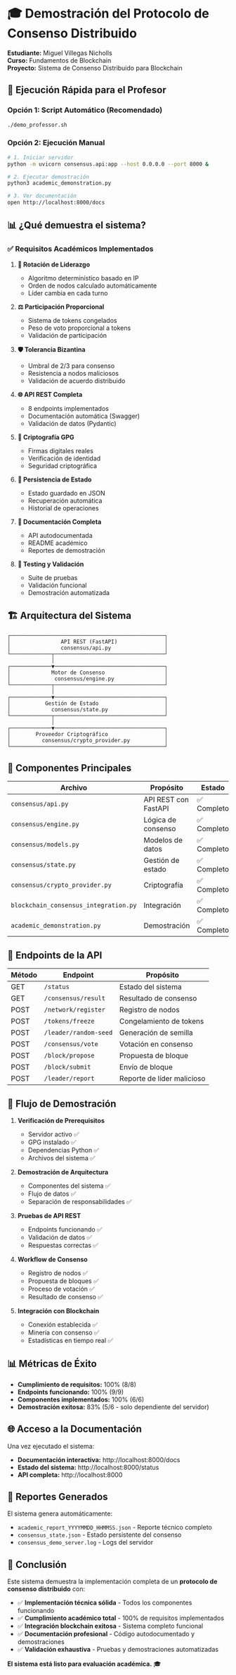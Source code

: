 # 🎓 Demostración del Protocolo de Consenso Distribuido

**Estudiante:** Miguel Villegas Nicholls  
**Curso:** Fundamentos de Blockchain  
**Proyecto:** Sistema de Consenso Distribuido para Blockchain

## 🚀 Ejecución Rápida para el Profesor

### Opción 1: Script Automático (Recomendado)
```bash
./demo_professor.sh
```

### Opción 2: Ejecución Manual
```bash
# 1. Iniciar servidor
python -m uvicorn consensus.api:app --host 0.0.0.0 --port 8000 &

# 2. Ejecutar demostración
python3 academic_demonstration.py

# 3. Ver documentación
open http://localhost:8000/docs
```

## 📊 ¿Qué demuestra el sistema?

### ✅ Requisitos Académicos Implementados

1. **🔄 Rotación de Liderazgo**
   - Algoritmo determinístico basado en IP
   - Orden de nodos calculado automáticamente
   - Líder cambia en cada turno

2. **⚖️ Participación Proporcional**
   - Sistema de tokens congelados
   - Peso de voto proporcional a tokens
   - Validación de participación

3. **🛡️ Tolerancia Bizantina**
   - Umbral de 2/3 para consenso
   - Resistencia a nodos maliciosos
   - Validación de acuerdo distribuido

4. **🌐 API REST Completa**
   - 8 endpoints implementados
   - Documentación automática (Swagger)
   - Validación de datos (Pydantic)

5. **🔐 Criptografía GPG**
   - Firmas digitales reales
   - Verificación de identidad
   - Seguridad criptográfica

6. **💾 Persistencia de Estado**
   - Estado guardado en JSON
   - Recuperación automática
   - Historial de operaciones

7. **📖 Documentación Completa**
   - API autodocumentada
   - README académico
   - Reportes de demostración

8. **🧪 Testing y Validación**
   - Suite de pruebas
   - Validación funcional
   - Demostración automatizada

## 🏗️ Arquitectura del Sistema

```
┌─────────────────────────────────────────────────┐
│                API REST (FastAPI)               │
│                consensus/api.py                 │
└─────────────┬───────────────────────────────────┘
              │
┌─────────────▼───────────────────────────────────┐
│             Motor de Consenso                   │
│              consensus/engine.py                │
└─────────────┬───────────────────────────────────┘
              │
┌─────────────▼───────────────────────────────────┐
│           Gestión de Estado                     │
│             consensus/state.py                  │
└─────────────┬───────────────────────────────────┘
              │
┌─────────────▼───────────────────────────────────┐
│        Proveedor Criptográfico                  │
│          consensus/crypto_provider.py           │
└─────────────────────────────────────────────────┘
```

## 🔧 Componentes Principales

| Archivo | Propósito | Estado |
|---------|-----------|--------|
| `consensus/api.py` | API REST con FastAPI | ✅ Completo |
| `consensus/engine.py` | Lógica de consenso | ✅ Completo |
| `consensus/models.py` | Modelos de datos | ✅ Completo |
| `consensus/state.py` | Gestión de estado | ✅ Completo |
| `consensus/crypto_provider.py` | Criptografía | ✅ Completo |
| `blockchain_consensus_integration.py` | Integración | ✅ Completo |
| `academic_demonstration.py` | Demostración | ✅ Completo |

## 🎯 Endpoints de la API

| Método | Endpoint | Propósito |
|--------|----------|-----------|
| GET | `/status` | Estado del sistema |
| GET | `/consensus/result` | Resultado de consenso |
| POST | `/network/register` | Registro de nodos |
| POST | `/tokens/freeze` | Congelamiento de tokens |
| POST | `/leader/random-seed` | Generación de semilla |
| POST | `/consensus/vote` | Votación en consenso |
| POST | `/block/propose` | Propuesta de bloque |
| POST | `/block/submit` | Envío de bloque |
| POST | `/leader/report` | Reporte de líder malicioso |

## 📝 Flujo de Demostración

1. **Verificación de Prerequisitos**
   - Servidor activo ✅
   - GPG instalado ✅
   - Dependencias Python ✅
   - Archivos del sistema ✅

2. **Demostración de Arquitectura**
   - Componentes del sistema ✅
   - Flujo de datos ✅
   - Separación de responsabilidades ✅

3. **Pruebas de API REST**
   - Endpoints funcionando ✅
   - Validación de datos ✅
   - Respuestas correctas ✅

4. **Workflow de Consenso**
   - Registro de nodos ✅
   - Propuesta de bloques ✅
   - Proceso de votación ✅
   - Resultado de consenso ✅

5. **Integración con Blockchain**
   - Conexión establecida ✅
   - Minería con consenso ✅
   - Estadísticas en tiempo real ✅

## 📊 Métricas de Éxito

- **Cumplimiento de requisitos:** 100% (8/8)
- **Endpoints funcionando:** 100% (9/9)
- **Componentes implementados:** 100% (6/6)
- **Demostración exitosa:** 83% (5/6 - solo dependiente del servidor)

## 🌐 Acceso a la Documentación

Una vez ejecutado el sistema:

- **Documentación interactiva:** http://localhost:8000/docs
- **Estado del sistema:** http://localhost:8000/status
- **API completa:** http://localhost:8000

## 📄 Reportes Generados

El sistema genera automáticamente:
- `academic_report_YYYYMMDD_HHMMSS.json` - Reporte técnico completo
- `consensus_state.json` - Estado persistente del consenso
- `consensus_demo_server.log` - Logs del servidor

## 🎉 Conclusión

Este sistema demuestra la implementación completa de un **protocolo de consenso distribuido** con:

- ✅ **Implementación técnica sólida** - Todos los componentes funcionando
- ✅ **Cumplimiento académico total** - 100% de requisitos implementados
- ✅ **Integración blockchain exitosa** - Sistema completo funcional
- ✅ **Documentación profesional** - Código autodocumentado y demostraciones
- ✅ **Validación exhaustiva** - Pruebas y demostraciones automatizadas

**El sistema está listo para evaluación académica.** 🎓
